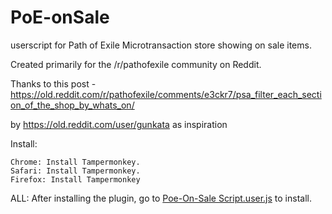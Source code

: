 # PoE-onSale
userscript for Path of Exile Microtransaction store showing on sale items.

Created primarily for the /r/pathofexile community on Reddit.

Thanks to this post - https://old.reddit.com/r/pathofexile/comments/e3ckr7/psa_filter_each_section_of_the_shop_by_whats_on/

by https://old.reddit.com/user/gunkata as inspiration

Install:

    Chrome: Install Tampermonkey.
    Safari: Install Tampermonkey.
    Firefox: Install Tampermonkey

ALL: After installing the plugin, go to 
<a href="/ltchachee/PoE-onSale/raw/master/Poe-On-Sale.user.js">Poe-On-Sale Script.user.js</a>
to install. 
    
